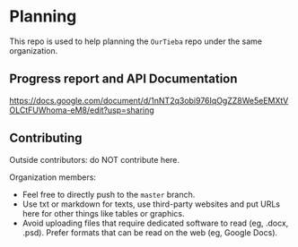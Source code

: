 # Planning
This repo is used to help planning the `OurTieba` repo under the same organization.

## Progress report and API Documentation

https://docs.google.com/document/d/1nNT2q3obi976IqOgZZ8We5eEMXtVOLCtFUWhoma-eM8/edit?usp=sharing

## Contributing
Outside contributors: do NOT contribute here.

Organization members:
- Feel free to directly push to the `master` branch.
- Use txt or markdown for texts, use third-party websites and put URLs here for other things like tables or graphics.
- Avoid uploading files that require dedicated software to read (eg, .docx, .psd). Prefer formats that can be read on the web (eg, Google Docs).
